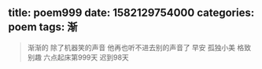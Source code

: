 title: poem999
date: 1582129754000
categories: poem
tags: 渐
---
> 渐渐的
除了机器笑的声音
他再也听不进去别的声音了
早安
孤独小美
格致别趣
六点起床第999天 迟到98天